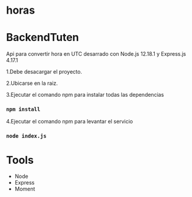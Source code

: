 # horas

# BackendTuten
Api para convertir hora en UTC desarrado con Node.js 12.18.1 y Express.js 4.17.1 

1.Debe desacargar el proyecto. 

2.Ubicarse en la raiz.

3.Ejecutar el comando npm para instalar todas las dependencias

### `npm install`

4.Ejecutar el comando npm para levantar el servicio
### `node index.js`

# Tools

- Node
- Express
- Moment

